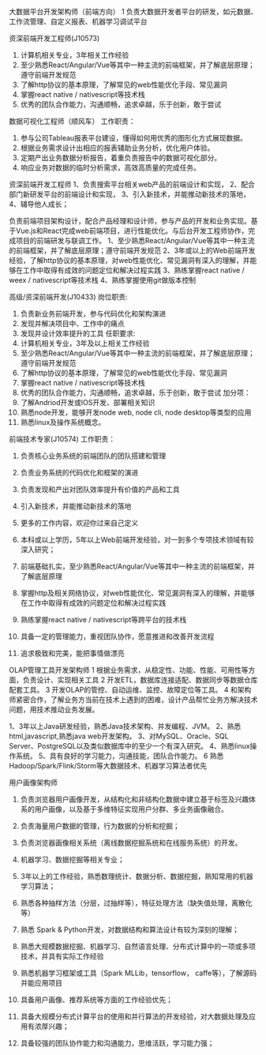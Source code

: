 大数据平台开发架构师（前端方向）
1 负责大数据开发者平台的研发，如元数据、工作流管理、自定义报表、机器学习调试平台

资深前端开发工程师(J10573)
1. 计算机相关专业，3年相关工作经验
2. 至少熟悉React/Angular/Vue等其中一种主流的前端框架，并了解底层原理；遵守前端开发规范
3. 了解http协议的基本原理，了解常见的web性能优化手段、常见漏洞
4. 掌握react native / nativescript等技术栈
5. 优秀的团队合作能力，沟通顺畅，追求卓越，乐于创新，敢于尝试


数据可视化工程师（顺风车）
工作职责：
1. 参与公司Tableau报表平台建设，懂得如何用优秀的图形化方式展现数据。
2. 根据业务需求设计出相应的报表辅助业务分析，优化用户体验。
3. 定期产出业务数据分析报告，着重负责报告中的数据可视化部分。
4. 响应业务对数据的临时分析需求，高效高质量的完成任务。


资深前端开发工程师
1、负责搜索平台相关web产品的前端设计和实现，
2、配合部门新研发平台的前端设计和实现，
3、引入新技术，并能推动新技术的落地，
4、辅导他人成长；

负责前端项目架构设计，配合产品经理和设计师，参与产品的开发和业务实现。基于Vue.js和React完成web前端项目，进行性能优化。与后台开发工程师协作，完成项目的前端研发与联调工作。
1、至少熟悉React/Angular/Vue等其中一种主流的前端框架，并了解底层原理；遵守前端开发规范
2、3年或以上的Web前端开发经验，了解http协议的基本原理，对web性能优化、常见漏洞有深入的理解，并能够在工作中取得有成效的问题定位和解决过程实践
3、熟练掌握react native / weex / nativescript等技术栈
4、熟练掌握使用git做版本控制


高级/资深前端开发(J10433)
岗位职责:
1. 负责新业务前端开发，参与代码优化和架构演进
2. 发现并解决项目中、工作中的痛点
3. 发现并设计效率提升的工具
任职要求:
1. 计算机相关专业，3年及以上相关工作经验
2. 至少熟悉React/Angular/Vue等其中一种主流的前端框架，并了解底层原理；遵守前端开发规范
3. 了解http协议的基本原理，了解常见的web性能优化手段、常见漏洞
4. 掌握react native / nativescript等技术栈
5. 优秀的团队合作能力，沟通顺畅，追求卓越，乐于创新，敢于尝试
加分项：
1. 了解Andriod开发或IOS开发、部署相关知识
2. 熟悉node开发，能够开发node web, node cli, node desktop等类型的应用
3. 熟悉linux及操作系统概念。


前端技术专家(J10574)
工作职责：
1. 负责核心业务系统的前端团队的团队搭建和管理
2. 负责业务系统的代码优化和框架的演进
3. 负责发现和产出对团队效率提升有价值的产品和工具
4. 引入新技术，并能推动新技术的落地
5. 更多的工作内容，欢迎你过来自己定义

1. 本科或以上学历，5年以上Web前端开发经验，对一到多个专项技术领域有较深入研究；
2. 前端基础扎实，至少熟悉React/Angular/Vue等其中一种主流的前端框架，并了解底层原理
3. 掌握http及相关网络协议，对web性能优化、常见漏洞有深入的理解，并能够在工作中取得有成效的问题定位和解决过程实践
4. 熟练掌握react native / nativescript等跨平台的技术栈
5. 具备一定的管理能力，重视团队协作，愿意推进和改善开发流程
6. 追求极致和完美，能把事情做漂亮



OLAP管理工具开发架构师
1 根据业务需求，从稳定性、功能、性能、可用性等方面，负责设计、实现相关工具
2 开发ETL，数据库连接适配、数据同步等数据仓库配套工具。
3 开发OLAP的管控、自动运维、监控、故障定位等工具。
4 和架构师紧密合作，了解业务方当前在技术上遇到的困难，设计产品帮忙业务方解决技术问题，用技术推动业务发展。

1、3年以上Java研发经验，熟悉Java技术架构、并发编程、JVM。
2、熟悉html,javascript,熟悉java web开发架构。
3、对MySQL、Oracle、SQL Server、PostgreSQL以及类似数据库中的至少一个有深入研究。
4、熟悉linux操作系统。
5、具有良好的学习能力，沟通技能，团队合作能力。
6 熟悉Hadoop/Spark/Flink/Storm等大数据技术、机器学习算法者优先


用户画像架构师
1. 负责浏览器用户画像开发，从结构化和非结构化数据中建立基于标签及兴趣体系的用户画像，以及基于多维特征实现用户分群、多业务画像融合。
2. 负责海量用户数据的管理，行为数据的分析和挖掘；
3. 负责浏览器画像相关系统（离线数据挖掘系统和在线服务系统）的开发。

1. 机器学习、数据挖掘等相关专业；
2. 3年以上的工作经验，熟悉数理统计、数据分析、数据挖掘，熟知常用的机器学习算法；
3. 熟悉各种抽样方法（分层，过抽样等），特征处理方法（缺失值处理，离散化等）
4. 熟悉 Spark & Python开发，对数据结构和算法设计有较为深刻的理解；
5. 熟悉大规模数据挖掘、机器学习、自然语言处理、分布式计算中的一项或多项技术，并具有实际工作经验
6. 熟悉机器学习框架或工具（Spark MLLib，tensorflow， caffe等），了解源码并能应用项目
7. 具备用户画像、推荐系统等方面的工作经验优先；
8. 具备大规模分布式计算平台的使用和并行算法的开发经验，对大数据处理及应用有浓厚兴趣；
9. 具备较强的团队协作能力和沟通能力，思维活跃，学习能力强；
